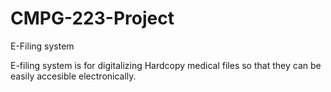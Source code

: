 # CMPG-223-Project

E-Filing system

E-filing system is for digitalizing Hardcopy medical files so that they can be easily accesible electronically.
